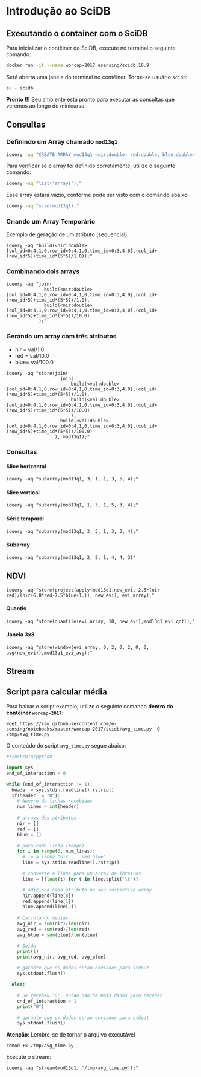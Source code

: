# Introdução ao SciDB

## Executando o container com o SciDB

Para inicializar o contêiner do SciDB, execute no terminal o seguinte comando:

```bash
docker run -it --name worcap-2017 esensing/scidb:16.9
```

Será aberta uma janela do terminal no contêiner. Torne-se usuário ```scidb```:
```
su - scidb
```
**Pronto !!!** Seu ambiente está pronto para executar as consultas que veremos ao longo do minicurso.

## Consultas

### Definindo um Array chamado ```mod13q1```

```bash
iquery -aq "CREATE ARRAY mod13q1 <nir:double, red:double, blue:double> [col_id=0:4,1,0, row_id=0:4,1,0, time_id=0:3,4,0];"
```

Para verificar se o array foi definido corretamente, utilize o seguinte comando:
```bash
iquery -aq "list('arrays');"
```

Esse array estará vazio, conforme pode ser visto com o comando abaixo:
```bash
iquery -aq "scan(mod13q1);"
```

### Criando um Array Temporário

Exemplo de geração de um atributo (sequencial):
```
iquery -aq "build(<nir:double>[col_id=0:4,1,0,row_id=0:4,1,0,time_id=0:3,4,0],(col_id+(row_id*5)+time_id*(5*5)/1.0));"
```

### Combinando dois arrays

```
iquery -aq "join(
              build(<nir:double>[col_id=0:4,1,0,row_id=0:4,1,0,time_id=0:3,4,0],(col_id+(row_id*5)+time_id*(5*5))/1.0),
              build(<nir:double>[col_id=0:4,1,0,row_id=0:4,1,0,time_id=0:3,4,0],(col_id+(row_id*5)+time_id*(5*5))/10.0)
            );"
```


### Gerando um array com três atributos
- nir = val/1.0
- red = val/10.0
- blue= val/100.0

```
iquery -aq "store(join(
                    join(
                        build(<val:double>[col_id=0:4,1,0,row_id=0:4,1,0,time_id=0:3,4,0],(col_id+(row_id*5)+time_id*(5*5))/1.0),
                        build(<val:double>[col_id=0:4,1,0,row_id=0:4,1,0,time_id=0:3,4,0],(col_id+(row_id*5)+time_id*(5*5))/10.0)
                        ), 
                    build(<val:double>[col_id=0:4,1,0,row_id=0:4,1,0,time_id=0:3,4,0],(col_id+(row_id*5)+time_id*(5*5))/100.0)
                  ), mod13q1);"
```


### Consultas
#### Slice horizontal
```
iquery -aq "subarray(mod13q1, 3, 1, 1, 3, 5, 4);"
```

#### Slice vertical
```
iquery -aq "subarray(mod13q1, 1, 3, 1, 5, 3, 4);"
```

#### Série temporal
```
iquery -aq "subarray(mod13q1, 3, 3, 1, 3, 3, 4);"
```

#### Subarray
```
iquery -aq "subarray(mod13q1, 2, 2, 1, 4, 4, 3)"
```
## NDVI
```
iquery -aq "store(project(apply(mod13q1,new_evi, 2.5*(nir-red)/(nir+6.0*red-7.5*blue+1.)), new_evi), evi_array);"
```


#### Quantis
```
iquery -aq "store(quantile(evi_array, 10, new_evi),mod13q1_evi_qntl);"
```

#### Janela 3x3
```
iquery -aq "store(window(evi_array, 0, 2, 0, 2, 0, 0, avg(new_evi)),mod13q1_evi_avg);"
```


## Stream

## Script para calcular média

Para baixar o script exemplo, utilize o seguinte comando **dentro do contêiner ```worcap-2017```**:
```
wget https://raw.githubusercontent.com/e-sensing/notebooks/master/worcap-2017/scidb/avg_time.py -O /tmp/avg_time.py
```

O conteúdo do script ```avg_time.py``` segue abaixo:
```python
#!/usr/bin/python

import sys
end_of_interaction = 0

while (end_of_interaction != 1):
  header = sys.stdin.readline().rstrip()
  if(header != "0"):
    # Numero de linhas recebidas
    num_lines = int(header)
    
    # arrays dos atributos
    nir = []
    red = []
    blue = []

    # para cada linha (tempo)
    for i in range(0, num_lines):
      # le a linha "nir		red	blue"
      line = sys.stdin.readline().rstrip()

      # converte a linha para um array de inteiros
      line = [float(t) for t in line.split('\t')]

      # adiciona cada atributo no seu respectivo array
      nir.append(line[0])
      red.append(line[1])
      blue.append(line[2])
   
    # Calculando medias
    avg_nir = sum(nir)/len(nir)
    avg_red = sum(red)/len(red)
    avg_blue = sum(blue)/len(blue)

    # Saida
    print(1)
    print(avg_nir, avg_red, avg_blue)

    # garante que os dados serao enviados para stdout
    sys.stdout.flush()

  else:

    # Se recebeu "0", entao nao ha mais dados para receber
    end_of_interaction = 1
    print("0")

    # garante que os dados serao enviados para stdout
    sys.stdout.flush()
```
**Atenção**: Lembre-se de tornar o arquivo executável
```
chmod +x /tmp/avg_time.py
```

Execute o stream:
```
iquery -aq "stream(mod13q1, '/tmp/avg_time.py');"
```


